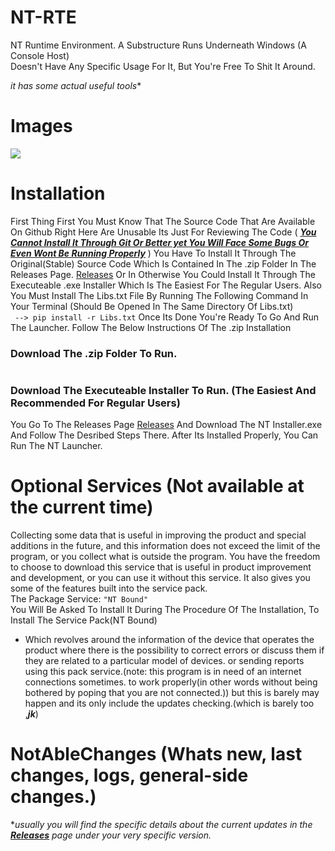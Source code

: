 # NT-RTE
NT Runtime Environment. A Substructure Runs Underneath Windows (A Console Host)  
Doesn't Have Any Specific Usage For It, But You're Free To Shit It Around.
  
  *it has some actual useful tools**

# Images

![](https://cdn.discordapp.com/attachments/790231513849266177/983756227446198312/2022-06-07_18_35_35.png)








# Installation
First Thing First You Must Know That The Source Code That Are Available On Github Right Here Are Unusable Its Just For Reviewing The Code (  **<ins>***You Cannot Install It Through Git Or Better yet You Will Face Some Bugs Or Even Wont Be Running Properly***</ins>**  ) You Have To Install It Through The Original(Stable) Source Code Which Is Contained In The .zip Folder In The Releases Page. <a href="https://github.com/suegdu/NT-RTE/releases">Releases</a> Or In Otherwise You Could Install It Through The Executeable .exe Installer Which Is The Easiest For The Regular Users. Also You Must Install The Libs.txt File By Running The Following Command In Your Terminal (Should Be Opened In The Same Directory Of Libs.txt)  
``` --> pip install -r Libs.txt```
Once Its Done You're Ready To Go And Run The Launcher. Follow The Below Instructions Of The .zip Installation

### Download The .zip Folder To Run.





#
### Download The Executeable Installer To Run.  (The Easiest And Recommended For Regular Users)
You Go To The Releases Page <a href="https://github.com/suegdu/NT-RTE/releases">Releases</a> And Download The NT Installer.exe And Follow The Desribed Steps There.
After Its Installed Properly, You Can Run The NT Launcher.


# Optional Services (Not available at the current time)
Collecting some data that is useful in improving the product and special additions in the future, and this information does not exceed the limit of the program, or you collect what is outside the program. You have the freedom to choose to download this service that is useful in product improvement and development, or you can use it without this service. It also gives you some of the features built into the service pack.  
The Package Service: `"NT Bound"`  
You Will Be Asked To Install It During The Procedure Of The Installation, To Install The Service Pack(NT Bound)
+ Which revolves around the information of the device that operates the product where there is the possibility to correct errors or discuss them if they are related to a particular model of devices. or sending reports using this pack service.(note: this program is in need of an internet connections sometimes. to work properly(in other words without being bothered by poping that you are not connected.)) but this is barely may happen and its only include the updates checking.(which is barely too ,***jk***)





# NotAbleChanges (Whats new, last changes, logs, general-side changes.)
  **usually you will find the specific details about the current updates in the <a href="https://github.com/suegdu/NT-RTE/releases"><ins>***Releases***</ins></a> page under your very specific version.* 

